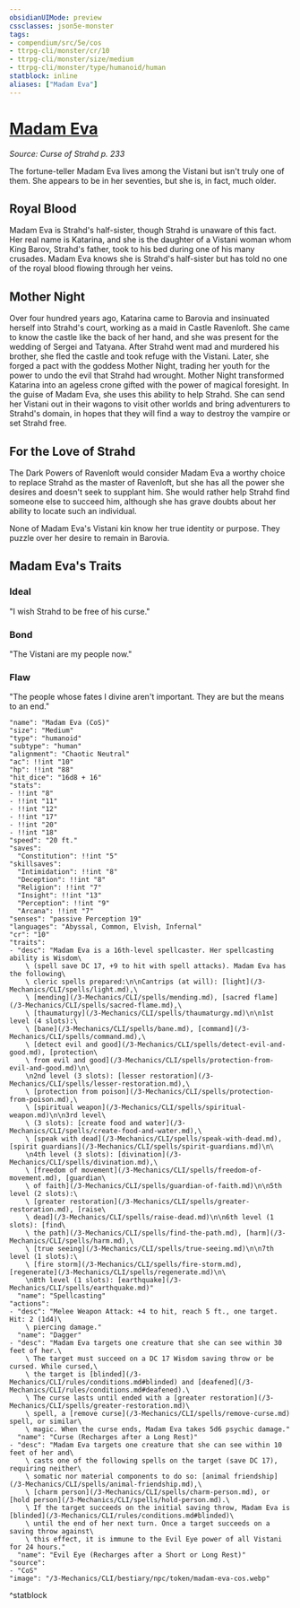 ```yaml
---
obsidianUIMode: preview
cssclasses: json5e-monster
tags:
- compendium/src/5e/cos
- ttrpg-cli/monster/cr/10
- ttrpg-cli/monster/size/medium
- ttrpg-cli/monster/type/humanoid/human
statblock: inline
aliases: ["Madam Eva"]
---
```

# [Madam Eva](3-Mechanics\CLI\bestiary\npc/madam-eva-cos.md)
*Source: Curse of Strahd p. 233*  

The fortune-teller Madam Eva lives among the Vistani but isn't truly one of them. She appears to be in her seventies, but she is, in fact, much older.

## Royal Blood

Madam Eva is Strahd's half-sister, though Strahd is unaware of this fact. Her real name is Katarina, and she is the daughter of a Vistani woman whom King Barov, Strahd's father, took to his bed during one of his many crusades. Madam Eva knows she is Strahd's half-sister but has told no one of the royal blood flowing through her veins.

## Mother Night

Over four hundred years ago, Katarina came to Barovia and insinuated herself into Strahd's court, working as a maid in Castle Ravenloft. She came to know the castle like the back of her hand, and she was present for the wedding of Sergei and Tatyana. After Strahd went mad and murdered his brother, she fled the castle and took refuge with the Vistani. Later, she forged a pact with the goddess Mother Night, trading her youth for the power to undo the evil that Strahd had wrought. Mother Night transformed Katarina into an ageless crone gifted with the power of magical foresight. In the guise of Madam Eva, she uses this ability to help Strahd. She can send her Vistani out in their wagons to visit other worlds and bring adventurers to Strahd's domain, in hopes that they will find a way to destroy the vampire or set Strahd free.

## For the Love of Strahd

The Dark Powers of Ravenloft would consider Madam Eva a worthy choice to replace Strahd as the master of Ravenloft, but she has all the power she desires and doesn't seek to supplant him. She would rather help Strahd find someone else to succeed him, although she has grave doubts about her ability to locate such an individual.

None of Madam Eva's Vistani kin know her true identity or purpose. They puzzle over her desire to remain in Barovia.

## Madam Eva's Traits

### Ideal

"I wish Strahd to be free of his curse."

### Bond

"The Vistani are my people now."

### Flaw

"The people whose fates I divine aren't important. They are but the means to an end."

```statblock
"name": "Madam Eva (CoS)"
"size": "Medium"
"type": "humanoid"
"subtype": "human"
"alignment": "Chaotic Neutral"
"ac": !!int "10"
"hp": !!int "88"
"hit_dice": "16d8 + 16"
"stats":
- !!int "8"
- !!int "11"
- !!int "12"
- !!int "17"
- !!int "20"
- !!int "18"
"speed": "20 ft."
"saves":
  "Constitution": !!int "5"
"skillsaves":
  "Intimidation": !!int "8"
  "Deception": !!int "8"
  "Religion": !!int "7"
  "Insight": !!int "13"
  "Perception": !!int "9"
  "Arcana": !!int "7"
"senses": "passive Perception 19"
"languages": "Abyssal, Common, Elvish, Infernal"
"cr": "10"
"traits":
- "desc": "Madam Eva is a 16th-level spellcaster. Her spellcasting ability is Wisdom\
    \ (spell save DC 17, +9 to hit with spell attacks). Madam Eva has the following\
    \ cleric spells prepared:\n\nCantrips (at will): [light](/3-Mechanics/CLI/spells/light.md),\
    \ [mending](/3-Mechanics/CLI/spells/mending.md), [sacred flame](/3-Mechanics/CLI/spells/sacred-flame.md),\
    \ [thaumaturgy](/3-Mechanics/CLI/spells/thaumaturgy.md)\n\n1st level (4 slots):\
    \ [bane](/3-Mechanics/CLI/spells/bane.md), [command](/3-Mechanics/CLI/spells/command.md),\
    \ [detect evil and good](/3-Mechanics/CLI/spells/detect-evil-and-good.md), [protection\
    \ from evil and good](/3-Mechanics/CLI/spells/protection-from-evil-and-good.md)\n\
    \n2nd level (3 slots): [lesser restoration](/3-Mechanics/CLI/spells/lesser-restoration.md),\
    \ [protection from poison](/3-Mechanics/CLI/spells/protection-from-poison.md),\
    \ [spiritual weapon](/3-Mechanics/CLI/spells/spiritual-weapon.md)\n\n3rd level\
    \ (3 slots): [create food and water](/3-Mechanics/CLI/spells/create-food-and-water.md),\
    \ [speak with dead](/3-Mechanics/CLI/spells/speak-with-dead.md), [spirit guardians](/3-Mechanics/CLI/spells/spirit-guardians.md)\n\
    \n4th level (3 slots): [divination](/3-Mechanics/CLI/spells/divination.md),\
    \ [freedom of movement](/3-Mechanics/CLI/spells/freedom-of-movement.md), [guardian\
    \ of faith](/3-Mechanics/CLI/spells/guardian-of-faith.md)\n\n5th level (2 slots):\
    \ [greater restoration](/3-Mechanics/CLI/spells/greater-restoration.md), [raise\
    \ dead](/3-Mechanics/CLI/spells/raise-dead.md)\n\n6th level (1 slots): [find\
    \ the path](/3-Mechanics/CLI/spells/find-the-path.md), [harm](/3-Mechanics/CLI/spells/harm.md),\
    \ [true seeing](/3-Mechanics/CLI/spells/true-seeing.md)\n\n7th level (1 slots):\
    \ [fire storm](/3-Mechanics/CLI/spells/fire-storm.md), [regenerate](/3-Mechanics/CLI/spells/regenerate.md)\n\
    \n8th level (1 slots): [earthquake](/3-Mechanics/CLI/spells/earthquake.md)"
  "name": "Spellcasting"
"actions":
- "desc": "Melee Weapon Attack: +4 to hit, reach 5 ft., one target. Hit: 2 (1d4)\
    \ piercing damage."
  "name": "Dagger"
- "desc": "Madam Eva targets one creature that she can see within 30 feet of her.\
    \ The target must succeed on a DC 17 Wisdom saving throw or be cursed. While cursed,\
    \ the target is [blinded](/3-Mechanics/CLI/rules/conditions.md#blinded) and [deafened](/3-Mechanics/CLI/rules/conditions.md#deafened).\
    \ The curse lasts until ended with a [greater restoration](/3-Mechanics/CLI/spells/greater-restoration.md)\
    \ spell, a [remove curse](/3-Mechanics/CLI/spells/remove-curse.md) spell, or similar\
    \ magic. When the curse ends, Madam Eva takes 5d6 psychic damage."
  "name": "Curse (Recharges after a Long Rest)"
- "desc": "Madam Eva targets one creature that she can see within 10 feet of her and\
    \ casts one of the following spells on the target (save DC 17), requiring neither\
    \ somatic nor material components to do so: [animal friendship](/3-Mechanics/CLI/spells/animal-friendship.md),\
    \ [charm person](/3-Mechanics/CLI/spells/charm-person.md), or [hold person](/3-Mechanics/CLI/spells/hold-person.md).\
    \ If the target succeeds on the initial saving throw, Madam Eva is [blinded](/3-Mechanics/CLI/rules/conditions.md#blinded)\
    \ until the end of her next turn. Once a target succeeds on a saving throw against\
    \ this effect, it is immune to the Evil Eye power of all Vistani for 24 hours."
  "name": "Evil Eye (Recharges after a Short or Long Rest)"
"source":
- "CoS"
"image": "/3-Mechanics/CLI/bestiary/npc/token/madam-eva-cos.webp"
```
^statblock